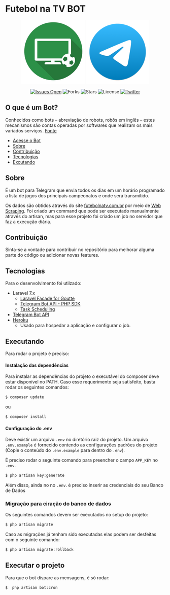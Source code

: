 # Futebol na TV BOT

<p align="center">
<img src="https://raw.githubusercontent.com/jilcimar/football-schedule/master/public/icon.png" width="200" height="200">
<img src="https://raw.githubusercontent.com/jilcimar/football-schedule/master/public/telegram.png" width="200" height="200">
</p>

<p align="center">
<a href="https://github.com/jilcimar/futebol-na-tv-bot/issues"><img src="https://img.shields.io/github/issues/jilcimar/futebol-na-tv-bot" alt="Issues Open"></a>
<a><img src="https://img.shields.io/github/forks/jilcimar/futebol-na-tv-bot" alt="Forks"></a>
<a><img src="https://img.shields.io/github/stars/jilcimar/futebol-na-tv-bot" alt="Stars"></a>
<a><img src="https://poser.pugx.org/laravel/framework/license.svg" alt="License"></a>
<a href="https://twitter.com/jilcimarfer"><img src="https://img.shields.io/twitter/url?style=social&url=http%3A%2F%2Ftwitter.com%2Fjilcimarfer" alt="Twitter"></a>
</p>

## O que é um Bot?
Conhecidos como bots – abreviação de robots, robôs em inglês – estes mecanismos são contas operadas por softwares que realizam
os mais variados serviços. [Fonte](http://abre.ai/oquebotfonte)

- [Acesse o Bot](https://t.me/futebolnatv_bot)
- [Sobre](#sobre)
- [Contribuição](#contribuicao)
- [Tecnologias](#tecnologias)
- [Excutando](#executando)

## Sobre
É um bot para Telegram que envia todos os dias em um horário programado
a lista de jogos dos principais campeonatos e onde será transmitido.

Os dados são obtidos através do site [futebolnatv.com.br](https://www.futebolnatv.com.br/) por meio
de [Web Scraping](https://www.scrapinghub.com/what-is-web-scraping/).
Foi criado um command que pode ser executado manualmente através do artisan, mas para esse projeto foi criado um job no servidor que faz a execução diária.

## Contribuição

Sinta-se a vontade para contribuir no repositório para melhorar alguma parte do código ou adicionar novas features.

## Tecnologias

Para o desenvolvimento foi utilzado:

- Laravel 7.x
    - [Laravel Facade for Goutte](https://github.com/dweidner/laravel-goutte)
    - [Telegram Bot API - PHP SDK](https://github.com/irazasyed/telegram-bot-sdk)
    - [Task Scheduling](https://laravel.com/docs/7.x/scheduling)
- [Telegram Bot API](https://core.telegram.org/bots/api)
- [Heroku](https://www.heroku.com/)
    - Usado para hospedar a aplicação e configurar o job.

## Executando

Para rodar o projeto é preciso:
#### Instalação das dependências

Para instalar as dependências do projeto o executável do composer deve estar disponível no PATH.
Caso esse requerimento seja satisfeito, basta rodar os seguintes comandos:

```bash
$ composer update
```
ou

```bash
$ composer install
```

#### Configuração do .env

Deve existir um arquivo `.env` no diretório raiz do projeto. Um arquivo `.env.example` é fornecido contendo as configurações
padrões do projeto (Copie o conteúdo do `.env.example` para dentro do `.env`).

É preciso rodar o seguinte comando para preencher o campo `APP_KEY` no `.env`.

 ```bash 
$ php artisan key:generate
```

Além disso, ainda no no `.env`. é
preciso inserir  as credenciais do seu Banco de Dados

### Migração para ciração do banco de dados

Os seguintes comandos devem ser executados no setup do projeto:

```bash
$ php artisan migrate
```

Caso as migrações já tenham sido executadas elas podem ser desfeitas com o seguinte comando:

```bash
$ php artisan migrate:rollback
```

## Executar o projeto

Para que o bot dispare as mensagens, é só rodar:

```bash
$  php artisan bot:cron
```

